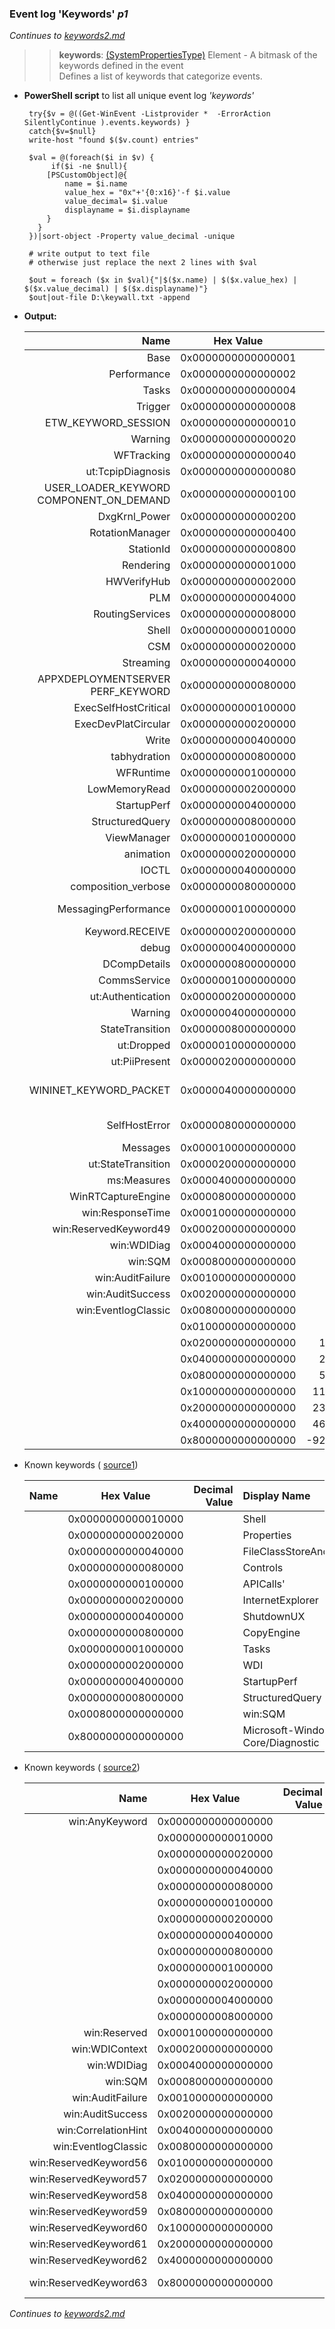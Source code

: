  ### Event log 'Keywords' *p1*
 *Continues to [keywords2.md](keywords2.md)*<br>
 
 >> **keywords**:	 	[(SystemPropertiesType)](https://docs.microsoft.com/en-us/windows/desktop/WES/eventschema-keywords-systempropertiestype-element)  Element - A bitmask of the keywords defined in the event<br>
 Defines a list of keywords that categorize events.
    
 - **PowerShell script** to list all unique event log *'keywords'* 

        try{$v = @((Get-WinEvent -Listprovider *  -ErrorAction SilentlyContinue ).events.keywords) }
        catch{$v=$null}
        write-host "found $($v.count) entries"

        $val = @(foreach($i in $v) {
             if($i -ne $null){           
            [PSCustomObject]@{
                name = $i.name
                value_hex = "0x"+'{0:x16}'-f $i.value
                value_decimal= $i.value
                displayname = $i.displayname
            }
          }
        })|sort-object -Property value_decimal -unique  

        # write output to text file
        # otherwise just replace the next 2 lines with $val

        $out = foreach ($x in $val){"|$($x.name) | $($x.value_hex) | $($x.value_decimal) | $($x.displayname)"} 
        $out|out-file D:\keywall.txt -append


  - **Output:**
  
    | **Name** | **Hex Value** | **Decimal Value** | **Display Name**
    | -----: | :-----: | -----: | :----- 
    |Base | 0x0000000000000001 | 1 |  
    |Performance | 0x0000000000000002 | 2 | Performance 
    |Tasks | 0x0000000000000004 | 4 |  
    |Trigger | 0x0000000000000008 | 8 |  
    |ETW_KEYWORD_SESSION | 0x0000000000000010 | 16 | Session 
    |Warning | 0x0000000000000020 | 32 | Warning 
    |WFTracking | 0x0000000000000040 | 64 | WF Tracking 
    |ut:TcpipDiagnosis | 0x0000000000000080 | 128 |  
    |USER_LOADER_KEYWORD COMPONENT_ON_DEMAND | 0x0000000000000100 | 256 | Windows component on demand. 
    |DxgKrnl_Power | 0x0000000000000200 | 512 |  
    |RotationManager | 0x0000000000000400 | 1024 | CUI RotationManager 
    |StationId | 0x0000000000000800 | 2048 | StationId 
    |Rendering | 0x0000000000001000 | 4096 |  
    |HWVerifyHub | 0x0000000000002000 | 8192 |  
    |PLM | 0x0000000000004000 | 16384 | Lifetime Manager 
    |RoutingServices | 0x0000000000008000 | 32768 | Routing Services 
    |Shell | 0x0000000000010000 | 65536 |  
    |CSM | 0x0000000000020000 | 131072 | Crawl Scope Manager 
    |Streaming | 0x0000000000040000 | 262144 | Streaming 
    |APPXDEPLOYMENTSERVER PERF_KEYWORD | 0x0000000000080000 | 524288 | AppXDeploymentServerPerf Keyword 
    |ExecSelfHostCritical | 0x0000000000100000 | 1048576 | SelfHost Critical 
    |ExecDevPlatCircular | 0x0000000000200000 | 2097152 | DevPlat Circular 
    |Write | 0x0000000000400000 | 4194304 | Write request 
    |tabhydration | 0x0000000000800000 | 8388608 |  
    |WFRuntime | 0x0000000001000000 | 16777216 | Workflow Runtime 
    |LowMemoryRead | 0x0000000002000000 | 33554432 | Low memory Read request 
    |StartupPerf | 0x0000000004000000 | 67108864 |  
    |StructuredQuery | 0x0000000008000000 | 134217728 |  
    |ViewManager | 0x0000000010000000 | 268435456 | OneCore CUI ViewManager 
    |animation | 0x0000000020000000 | 536870912 |  
    |IOCTL | 0x0000000040000000 | 1073741824 | Device I/O control request 
    |composition_verbose | 0x0000000080000000 | 2147483648 |  
    |MessagingPerformance | 0x0000000100000000 | 4294967296 | CoreMessaging MessagingPerformance 
    |Keyword.RECEIVE | 0x0000000200000000 | 8589934592 | RECEIVE 
    |debug | 0x0000000400000000 | 17179869184 | Debug events 
    |DCompDetails | 0x0000000800000000 | 34359738368 |  
    |CommsService | 0x0000001000000000 | 68719476736 | CommsService 
    |ut:Authentication | 0x0000002000000000 | 137438953472 |  
    |Warning | 0x0000004000000000 | 274877906944 |  
    |StateTransition | 0x0000008000000000 | 549755813888 |  
    |ut:Dropped | 0x0000010000000000 | 1099511627776 |  
    |ut:PiiPresent | 0x0000020000000000 | 2199023255552 |  
    |WININET_KEYWORD_PACKET | 0x0000040000000000 | 4398046511104 | Flagged on all WinINet events dealing with packet capture 
    |SelfHostError | 0x0000080000000000 | 8796093022208 | CoreMessaging SelfHostError 
    |Messages | 0x0000100000000000 | 17592186044416 |  
    |ut:StateTransition | 0x0000200000000000 | 35184372088832 |  
    |ms:Measures | 0x0000400000000000 | 70368744177664 |  
    |WinRTCaptureEngine | 0x0000800000000000 | 140737488355328 |  
    |win:ResponseTime | 0x0001000000000000 | 281474976710656 | Response Time 
    |win:ReservedKeyword49 | 0x0002000000000000 | 562949953421312 |  
    |win:WDIDiag | 0x0004000000000000 | 1125899906842624 | WDI Diag 
    |win:SQM | 0x0008000000000000 | 2251799813685248 | SQM 
    |win:AuditFailure | 0x0010000000000000 | 4503599627370496 | Audit Failure 
    |win:AuditSuccess | 0x0020000000000000 | 9007199254740992 | Audit Success 
    |win:EventlogClassic | 0x0080000000000000 | 36028797018963968 | Classic 
    | | 0x0100000000000000 | 72057594037927936 |  
    | | 0x0200000000000000 | 144115188075855872 |  
    | | 0x0400000000000000 | 288230376151711744 |  
    | | 0x0800000000000000 | 576460752303423488 |  
    | | 0x1000000000000000 | 1152921504606846976 |  
    | | 0x2000000000000000 | 2305843009213693952 |  
    | | 0x4000000000000000 | 4611686018427387904 |  
    | | 0x8000000000000000 | -9223372036854775808 |      

     
  - Known keywords ( [source1](https://www.geoffchappell.com/notes/windows/shell/events/core.htm))
   
    | **Name** | **Hex Value** | **Decimal Value** | **Display Name**
    |  -----: | :-----: | -----: | :-----    
    |  | 0x0000000000010000 | | Shell 
    |  | 0x0000000000020000 | |  Properties 
    |  | 0x0000000000040000 | |  FileClassStoreAndIconCache 
    |  | 0x0000000000080000 | |  Controls 
    |  | 0x0000000000100000 | |  APICalls'
    |  | 0x0000000000200000 | |  InternetExplorer
    |  | 0x0000000000400000 | |  ShutdownUX 
    |  | 0x0000000000800000 | |  CopyEngine 
    |  | 0x0000000001000000 | |  Tasks
    |  | 0x0000000002000000 | |  WDI 
    |  | 0x0000000004000000 | |  StartupPerf 
    |  | 0x0000000008000000 | |  StructuredQuery 
    |  | 0x0008000000000000 | |  win:SQM 
    |  | 0x8000000000000000 | |  Microsoft-Windows-Shell-Core/Diagnostic 
    
  - Known keywords ( [source2](https://github.com/libyal/libevtx/blob/master/documentation/Windows%20XML%20Event%20Log%20(EVTX).asciidoc)) 
  
    | **Name** | **Hex Value** | **Decimal Value** | **Display Name**
    |  -----: | :-----: | -----: | :-----      
    | win:AnyKeyword | 0x0000000000000000  | | 
    |  | 0x0000000000010000  | | Shell
    |  | 0x0000000000020000  | | Properties
    |  | 0x0000000000040000  | | FileClassStoreAndIconCache
    |  | 0x0000000000080000  | | Controls
    |  | 0x0000000000100000  | | APICalls
    |  | 0x0000000000200000  | | InternetExplorer
    |  | 0x0000000000400000  | | ShutdownUX
    |  | 0x0000000000800000  | | CopyEngine
    |  | 0x0000000001000000  | | Tasks
    |  | 0x0000000002000000  | | WDI
    |  | 0x0000000004000000  | | StartupPerf
    |  | 0x0000000008000000  | | StructuredQuery
    | win:Reserved | 0x0001000000000000  | | 
    | win:WDIContext | 0x0002000000000000  | | 
    | win:WDIDiag | 0x0004000000000000  | | 
    | win:SQM |0x0008000000000000  | | 
    | win:AuditFailure | 0x0010000000000000  | | 
    | win:AuditSuccess | 0x0020000000000000  | | 
    | win:CorrelationHint | 0x0040000000000000  | | 
    | win:EventlogClassic | 0x0080000000000000  | | Classic
    | win:ReservedKeyword56 | 0x0100000000000000  | | 
    | win:ReservedKeyword57 | 0x0200000000000000  | | 
    | win:ReservedKeyword58 | 0x0400000000000000  | | 
    | win:ReservedKeyword59 | 0x0800000000000000  | | 
    | win:ReservedKeyword60 | 0x1000000000000000  | | 
    | win:ReservedKeyword61 | 0x2000000000000000  | | 
    | win:ReservedKeyword62 | 0x4000000000000000  | | 
    | win:ReservedKeyword63 | 0x8000000000000000  | | Microsoft-Windows-Shell-Core/Diagnostic



 *Continues to [keywords2.md](keywords2.md)*<br>
